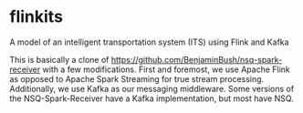 # flinkits
A model of an intelligent transportation system (ITS) using Flink and Kafka

This is basically a clone of https://github.com/BenjaminBush/nsq-spark-receiver with a few modifications. First and foremost, we use Apache Flink as opposed to Apache Spark Streaming for true stream processing. Additionally, we use Kafka as our messaging middleware. Some versions of the NSQ-Spark-Receiver have a Kafka implementation, but most have NSQ. 
